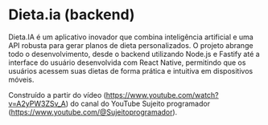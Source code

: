 # Dieta.ia (backend)

Dieta.IA é um aplicativo inovador que combina inteligência artificial e uma API robusta para gerar planos de dieta personalizados. O projeto abrange todo o desenvolvimento, desde o backend utilizando Node.js e Fastify até a interface do usuário desenvolvida com React Native, permitindo que os usuários acessem suas dietas de forma prática e intuitiva em dispositivos móveis.

Construído a partir do vídeo (https://www.youtube.com/watch?v=A2yPW3ZSv_A) do canal do YouTube Sujeito programador (https://www.youtube.com/@Sujeitoprogramador).
